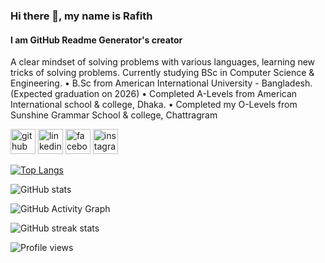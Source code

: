 ### Hi there 👋, my name is Rafith
#### I am GitHub Readme Generator's creator
A clear mindset of solving problems with various languages, learning new tricks of solving problems. Currently studying BSc in Computer Science & Engineering.
•	B.Sc from American International University - Bangladesh. (Expected graduation on 2026)
•	Completed A-Levels from American International school & college, Dhaka.
•	Completed my O-Levels from Sunshine Grammar School & college, Chattragram




[<img src='https://cdn.jsdelivr.net/npm/simple-icons@3.0.1/icons/github.svg' alt='github' height='40'>](https://github.com/https://github.com/SadmanRafith)  [<img src='https://cdn.jsdelivr.net/npm/simple-icons@3.0.1/icons/linkedin.svg' alt='linkedin' height='40'>](https://www.linkedin.com/in/https://www.linkedin.com/in/sadman-rafith-597b451b7//)  [<img src='https://cdn.jsdelivr.net/npm/simple-icons@3.0.1/icons/facebook.svg' alt='facebook' height='40'>](https://www.facebook.com/https://www.facebook.com/sadman.rafith.20/)  [<img src='https://cdn.jsdelivr.net/npm/simple-icons@3.0.1/icons/instagram.svg' alt='instagram' height='40'>](https://www.instagram.com/https://www.instagram.com/sadman_rafith/?hl=en/)  

[![Top Langs](https://github-readme-stats.vercel.app/api/top-langs/?username=https://github.com/SadmanRafith)](https://github.com/anuraghazra/github-readme-stats)

![GitHub stats](https://github-readme-stats.vercel.app/api?username=https://github.com/SadmanRafith&show_icons=true)  

![GitHub Activity Graph](https://activity-graph.herokuapp.com/graph?username=https://github.com/SadmanRafith)  

![GitHub streak stats](https://github-readme-streak-stats.herokuapp.com/?user=https://github.com/SadmanRafith)  

![Profile views](https://gpvc.arturio.dev/https://github.com/SadmanRafith)  
